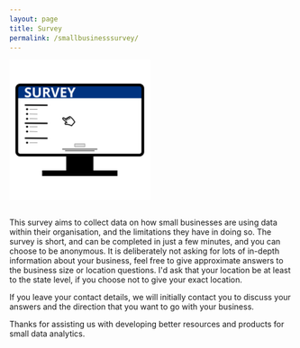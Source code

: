 ```yaml
---
layout: page
title: Survey
permalink: /smallbusinesssurvey/
---
```


<div class="centered">
<img src="/images/Online_Survey_Icon_or_logo.svg" style="padding-bottom: 1em" width="250px" >  
</div>


This survey aims to collect data on how small businesses are using data within their organisation, and the limitations they have in doing so.
The survey is short, and can be completed in just a few minutes, and you can choose to be anonymous.
It is deliberately not asking for lots of in-depth information about your business, feel free to give approximate answers to the business size or location questions.
I'd ask that your location be at least to the state level, if you choose not to give your exact location.

If you leave your contact details, we will initially contact you to discuss your answers and the direction that you want to go with your business.

Thanks for assisting us with developing better resources and products for small data analytics.



<br>



<div class="centered2">
<script>(function(e,t,s,n){var o,c,i;e.SMCX=e.SMCX||[],t.getElementById(n)||(o=t.getElementsByTagName(s),c=o[o.length-1],i=t.createElement(s),i.type="text/javascript",i.async=!0,i.id=n,i.src=["https:"===location.protocol?"https://":"http://","widget.surveymonkey.com/collect/website/js/_2BDV4WpHOZXFS01IhxGBvesmqVd_2BkTj8ivgK4SmvjIHThi8s4gwd0WFFCPkV7RvQR.js"].join(""),c.parentNode.insertBefore(i,c))})(window,document,"script","smcx-sdk");</script> </div>
